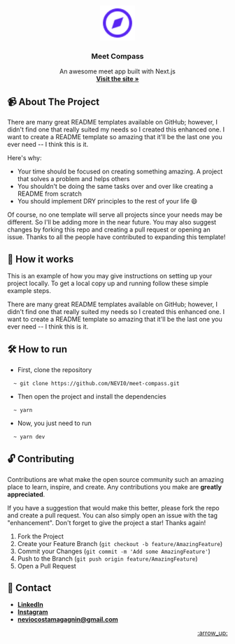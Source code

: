 <div id="top"></div>

<br />

<div align="center">
  <a href="https://user-images.githubusercontent.com/45011343/174501665-8be30f33-7850-4c97-90ac-633debe2dedc.png">
    <img src="public/assets/images/meet-compass-logo-purple.png" alt="Logo" width="80" height="80">
  </a>

  <h3 align="center">
	Meet Compass
  </h3>

  <p align="center">
    An awesome meet app built with Next.js
    <br />
    <a href="https://meet-compass.herokuapp.com/"><strong>Visit the site »</strong></a>
  </p>
</div>

## :video_camera: About The Project

There are many great README templates available on GitHub; however, I didn't find one that really suited my needs so I created this enhanced one. I want to create a README template so amazing that it'll be the last one you ever need -- I think this is it.

Here's why:
* Your time should be focused on creating something amazing. A project that solves a problem and helps others
* You shouldn't be doing the same tasks over and over like creating a README from scratch
* You should implement DRY principles to the rest of your life :smile:

Of course, no one template will serve all projects since your needs may be different. So I'll be adding more in the near future. You may also suggest changes by forking this repo and creating a pull request or opening an issue. Thanks to all the people have contributed to expanding this template!

## :electric_plug: How it works

This is an example of how you may give instructions on setting up your project locally.
To get a local copy up and running follow these simple example steps.

There are many great README templates available on GitHub; however, I didn't find one that really suited my needs so I created this enhanced one. I want to create a README template so amazing that it'll be the last one you ever need -- I think this is it.

## :hammer_and_wrench: How to run

- First, clone the repository
```
  ~ git clone https://github.com/NEVI0/meet-compass.git
```

- Then open the project and install the dependencies
```
  ~ yarn
```

- Now, you just need to run
```
  ~ yarn dev
```

## :unlock: Contributing

Contributions are what make the open source community such an amazing place to learn, inspire, and create. Any contributions you make are **greatly appreciated**.

If you have a suggestion that would make this better, please fork the repo and create a pull request. You can also simply open an issue with the tag "enhancement".
Don't forget to give the project a star! Thanks again!

1. Fork the Project
2. Create your Feature Branch (`git checkout -b feature/AmazingFeature`)
3. Commit your Changes (`git commit -m 'Add some AmazingFeature'`)
4. Push to the Branch (`git push origin feature/AmazingFeature`)
5. Open a Pull Request

## :iphone: Contact

- **[LinkedIn](https://www.linkedin.com/in/n%C3%A9vio-magagnin-045710177/)**
- **[Instagram](https://www.instagram.com/nevio_costa/)**
- **neviocostamagagnin@gmail.com**

<p align="right">
  <a href="#top">:arrow_up:</a>
</p>
